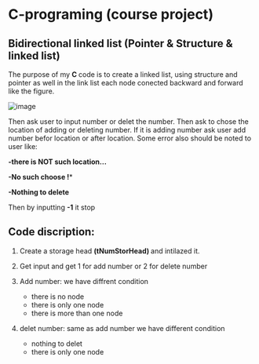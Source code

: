 # C-programing (course project)
## Bidirectional linked list (Pointer & Structure & linked list)

The purpose of my <b> C </b> code is to create a linked list, using structure and pointer as well
in the link list each node conected backward and forward like the figure.

![image](https://user-images.githubusercontent.com/92718738/206176855-347db6d7-7b86-4a77-8d1d-84687cf01e97.png)

Then ask user to input number or delet the number. Then ask to chose the location of adding or deleting number.
If it is adding number ask user add number befor location or after location.
Some error also should be noted to user like:

**-there is NOT such location...**

**-No such choose !***

**-Nothing to delete**

Then by inputting **-1** it stop

## Code discription:
 1. Create a storage head <b> (tNumStorHead) </b> and intilazed it.
 
 2. Get input and get 1 for add number or 2 for delete number
 
 3. Add number:  we have diffrent condition
    - there is no node
    - there is only one node
    - there is more than one node

 4. delet number: same as add number we have different condition
    - nothing to delet
    - there is only one node
    
    
    

